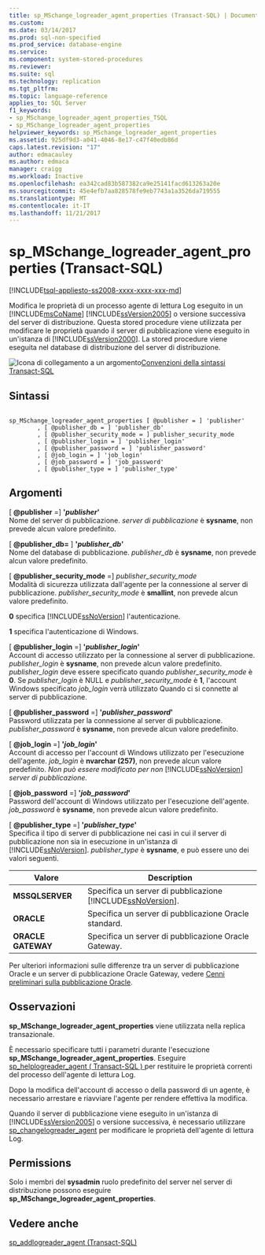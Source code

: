 ```yaml
---
title: sp_MSchange_logreader_agent_properties (Transact-SQL) | Documenti Microsoft
ms.custom: 
ms.date: 03/14/2017
ms.prod: sql-non-specified
ms.prod_service: database-engine
ms.service: 
ms.component: system-stored-procedures
ms.reviewer: 
ms.suite: sql
ms.technology: replication
ms.tgt_pltfrm: 
ms.topic: language-reference
applies_to: SQL Server
f1_keywords:
- sp_MSchange_logreader_agent_properties_TSQL
- sp_MSchange_logreader_agent_properties
helpviewer_keywords: sp_MSchange_logreader_agent_properties
ms.assetid: 925df9d3-a041-4046-8e17-c47f40edb86d
caps.latest.revision: "17"
author: edmacauley
ms.author: edmaca
manager: craigg
ms.workload: Inactive
ms.openlocfilehash: ea342cad83b587382ca9e25141facd613263a20e
ms.sourcegitcommit: 45e4efb7aa828578fe9eb7743a1a3526da719555
ms.translationtype: MT
ms.contentlocale: it-IT
ms.lasthandoff: 11/21/2017
---
```

# <a name="spmschangelogreaderagentproperties-transact-sql"></a>sp_MSchange_logreader_agent_properties (Transact-SQL)
[!INCLUDE[tsql-appliesto-ss2008-xxxx-xxxx-xxx-md](../../includes/tsql-appliesto-ss2008-xxxx-xxxx-xxx-md.md)]

  Modifica le proprietà di un processo agente di lettura Log eseguito in un [!INCLUDE[msCoName](../../includes/msconame-md.md)] [!INCLUDE[ssVersion2005](../../includes/ssversion2005-md.md)] o versione successiva del server di distribuzione. Questa stored procedure viene utilizzata per modificare le proprietà quando il server di pubblicazione viene eseguito in un'istanza di [!INCLUDE[ssVersion2000](../../includes/ssversion2000-md.md)]. La stored procedure viene eseguita nel database di distribuzione del server di distribuzione.  
  
 ![Icona di collegamento a un argomento](../../database-engine/configure-windows/media/topic-link.gif "Icona di collegamento a un argomento")[Convenzioni della sintassi Transact-SQL](../../t-sql/language-elements/transact-sql-syntax-conventions-transact-sql.md)  
  
## <a name="syntax"></a>Sintassi  
  
```  
  
sp_MSchange_logreader_agent_properties [ @publisher = ] 'publisher'  
        , [ @publisher_db = ] 'publisher_db'  
        , [ @publisher_security_mode = ] publisher_security_mode  
        , [ @publisher_login = ] 'publisher_login'  
        , [ @publisher_password = ] 'publisher_password'   
        , [ @job_login = ] 'job_login'  
        , [ @job_password = ] 'job_password'  
        , [ @publisher_type = ] 'publisher_type'  
```  
  
## <a name="arguments"></a>Argomenti  
 [  **@publisher**  =] **'***publisher***'**  
 Nome del server di pubblicazione. *server di pubblicazione* è **sysname**, non prevede alcun valore predefinito.  
  
 [  **@publisher_db=** ] **'***publisher_db***'**  
 Nome del database di pubblicazione. *publisher_db* è **sysname**, non prevede alcun valore predefinito.  
  
 [  **@publisher_security_mode** =] *publisher_security_mode*  
 Modalità di sicurezza utilizzata dall'agente per la connessione al server di pubblicazione. *publisher_security_mode* è **smallint**, non prevede alcun valore predefinito.  
  
 **0** specifica [!INCLUDE[ssNoVersion](../../includes/ssnoversion-md.md)] l'autenticazione.  
  
 **1** specifica l'autenticazione di Windows.  
  
 [  **@publisher_login** =] **'***publisher_login***'**  
 Account di accesso utilizzato per la connessione al server di pubblicazione. *publisher_login* è **sysname**, non prevede alcun valore predefinito. *publisher_login* deve essere specificato quando *publisher_security_mode* è **0**. Se *publisher_login* è NULL e *publisher_security_mode* è **1**, l'account Windows specificato *job_login* verrà utilizzato Quando ci si connette al server di pubblicazione.  
  
 [  **@publisher_password** =] **'***publisher_password***'**  
 Password utilizzata per la connessione al server di pubblicazione. *publisher_password* è **sysname**, non prevede alcun valore predefinito.  
  
 [  **@job_login** =] **'***job_login***'**  
 Account di accesso per l'account di Windows utilizzato per l'esecuzione dell'agente. *job_login* è **nvarchar (257)**, non prevede alcun valore predefinito. *Non può essere modificato per non* [!INCLUDE[ssNoVersion](../../includes/ssnoversion-md.md)] *server di pubblicazione.*  
  
 [  **@job_password** =] **'***job_password***'**  
 Password dell'account di Windows utilizzato per l'esecuzione dell'agente. *job_password* è **sysname**, non prevede alcun valore predefinito.  
  
 [  **@publisher_type** =] **'***publisher_type***'**  
 Specifica il tipo di server di pubblicazione nei casi in cui il server di pubblicazione non sia in esecuzione in un'istanza di [!INCLUDE[ssNoVersion](../../includes/ssnoversion-md.md)]. *publisher_type* è **sysname**, e può essere uno dei valori seguenti.  
  
|Valore|Description|  
|-----------|-----------------|  
|**MSSQLSERVER**|Specifica un server di pubblicazione [!INCLUDE[ssNoVersion](../../includes/ssnoversion-md.md)].|  
|**ORACLE**|Specifica un server di pubblicazione Oracle standard.|  
|**ORACLE GATEWAY**|Specifica un server di pubblicazione Oracle Gateway.|  
  
 Per ulteriori informazioni sulle differenze tra un server di pubblicazione Oracle e un server di pubblicazione Oracle Gateway, vedere [Cenni preliminari sulla pubblicazione Oracle](../../relational-databases/replication/non-sql/oracle-publishing-overview.md).  
  
## <a name="remarks"></a>Osservazioni  
 **sp_MSchange_logreader_agent_properties** viene utilizzata nella replica transazionale.  
  
 È necessario specificare tutti i parametri durante l'esecuzione **sp_MSchange_logreader_agent_properties**. Eseguire [sp_helplogreader_agent &#40; Transact-SQL &#41; ](../../relational-databases/system-stored-procedures/sp-helplogreader-agent-transact-sql.md) per restituire le proprietà correnti del processo dell'agente di lettura Log.  
  
 Dopo la modifica dell'account di accesso o della password di un agente, è necessario arrestare e riavviare l'agente per rendere effettiva la modifica.  
  
 Quando il server di pubblicazione viene eseguito in un'istanza di [!INCLUDE[ssVersion2005](../../includes/ssversion2005-md.md)] o versione successiva, è necessario utilizzare [sp_changelogreader_agent](../../relational-databases/system-stored-procedures/sp-changelogreader-agent-transact-sql.md) per modificare le proprietà dell'agente di lettura Log.  
  
## <a name="permissions"></a>Permissions  
 Solo i membri del **sysadmin** ruolo predefinito del server nel server di distribuzione possono eseguire **sp_MSchange_logreader_agent_properties**.  
  
## <a name="see-also"></a>Vedere anche  
 [sp_addlogreader_agent &#40;Transact-SQL&#41;](../../relational-databases/system-stored-procedures/sp-addlogreader-agent-transact-sql.md)  
  
  
